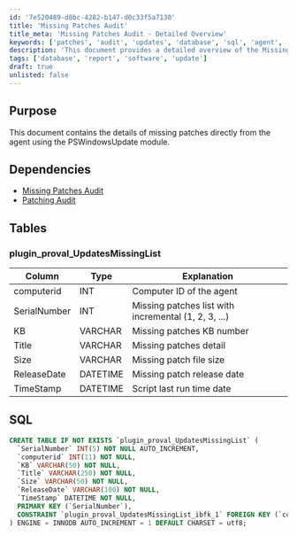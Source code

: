 ```yaml
---
id: '7e520489-d8bc-4282-b147-d0c33f5a7130'
title: 'Missing Patches Audit'
title_meta: 'Missing Patches Audit - Detailed Overview'
keywords: ['patches', 'audit', 'updates', 'database', 'sql', 'agent', 'proval']
description: 'This document provides a detailed overview of the Missing Patches Audit, including the structure of the missing patches details table, its dependencies, and the SQL command to create the necessary table for tracking missing patches directly from the agent using the PSWindowsUpdate module.'
tags: ['database', 'report', 'software', 'update']
draft: true
unlisted: false
---
```


## Purpose

This document contains the details of missing patches directly from the agent using the PSWindowsUpdate module.

## Dependencies

- [Missing Patches Audit](https://proval.itglue.com/DOC-5078775-9371056)
- [Patching Audit](https://proval.itglue.com/DOC-5078775-10219452)

## Tables

### plugin_proval_UpdatesMissingList

| Column       | Type     | Explanation                             |
|--------------|----------|-----------------------------------------|
| computerid   | INT      | Computer ID of the agent                |
| SerialNumber | INT      | Missing patches list with incremental (1, 2, 3, ...) |
| KB           | VARCHAR  | Missing patches KB number               |
| Title        | VARCHAR  | Missing patches detail                   |
| Size         | VARCHAR  | Missing patch file size                 |
| ReleaseDate  | DATETIME | Missing patch release date              |
| TimeStamp    | DATETIME | Script last run time date               |

## SQL

```sql
CREATE TABLE IF NOT EXISTS `plugin_proval_UpdatesMissingList` (
  `SerialNumber` INT(5) NOT NULL AUTO_INCREMENT,
  `computerid` INT(11) NOT NULL,
  `KB` VARCHAR(50) NOT NULL,
  `Title` VARCHAR(250) NOT NULL,
  `Size` VARCHAR(50) NOT NULL,
  `ReleaseDate` VARCHAR(100) NOT NULL,
  `TimeStamp` DATETIME NOT NULL,
  PRIMARY KEY (`SerialNumber`),
  CONSTRAINT `plugin_proval_UpdatesMissingList_ibfk_1` FOREIGN KEY (`computerid`) REFERENCES `computers` (`ComputerID`) ON DELETE CASCADE ON UPDATE NO ACTION
) ENGINE = INNODB AUTO_INCREMENT = 1 DEFAULT CHARSET = utf8;
```

